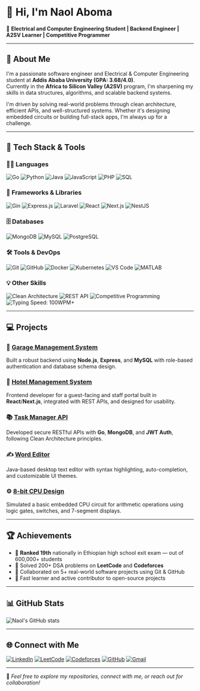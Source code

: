 # 👋 Hi, I'm Naol Aboma

🚀 **Electrical and Computer Engineering Student | Backend Engineer | A2SV Learner | Competitive Programmer**

---

## 🧠 About Me

I'm a passionate software engineer and Electrical & Computer Engineering student at **Addis Ababa University (GPA: 3.68/4.0)**.  
Currently in the **Africa to Silicon Valley (A2SV)** program, I'm sharpening my skills in data structures, algorithms, and scalable backend systems.

I'm driven by solving real-world problems through clean architecture, efficient APIs, and well-structured systems. Whether it's designing embedded circuits or building full-stack apps, I'm always up for a challenge.

---

## 🔧 Tech Stack & Tools

### 👨‍💻 Languages  
![Go](https://img.shields.io/badge/Go-00ADD8?style=for-the-badge&logo=go&logoColor=white)
![Python](https://img.shields.io/badge/Python-3776AB?style=for-the-badge&logo=python&logoColor=white)
![Java](https://img.shields.io/badge/Java-ED8B00?style=for-the-badge&logo=java&logoColor=white)
![JavaScript](https://img.shields.io/badge/JavaScript-F7DF1E?style=for-the-badge&logo=javascript&logoColor=black)
![PHP](https://img.shields.io/badge/PHP-777BB4?style=for-the-badge&logo=php&logoColor=white)
![SQL](https://img.shields.io/badge/SQL-4479A1?style=for-the-badge&logo=sqlite&logoColor=white)

### 🧩 Frameworks & Libraries  
![Gin](https://img.shields.io/badge/Gin-Golang-00ADD8?style=for-the-badge&logo=go&logoColor=white)
![Express.js](https://img.shields.io/badge/Express.js-000000?style=for-the-badge&logo=express&logoColor=white)
![Laravel](https://img.shields.io/badge/Laravel-E74430?style=for-the-badge&logo=laravel&logoColor=white)
![React](https://img.shields.io/badge/React-20232A?style=for-the-badge&logo=react&logoColor=61DAFB)
![Next.js](https://img.shields.io/badge/Next.js-000000?style=for-the-badge&logo=next.js&logoColor=white)
![NestJS](https://img.shields.io/badge/NestJS-E0234E?style=for-the-badge&logo=nestjs&logoColor=white)

### 🗄️ Databases  
![MongoDB](https://img.shields.io/badge/MongoDB-4EA94B?style=for-the-badge&logo=mongodb&logoColor=white)
![MySQL](https://img.shields.io/badge/MySQL-005C84?style=for-the-badge&logo=mysql&logoColor=white)
![PostgreSQL](https://img.shields.io/badge/PostgreSQL-336791?style=for-the-badge&logo=postgresql&logoColor=white)

### 🛠️ Tools & DevOps  
![Git](https://img.shields.io/badge/Git-F05032?style=for-the-badge&logo=git&logoColor=white)
![GitHub](https://img.shields.io/badge/GitHub-181717?style=for-the-badge&logo=github&logoColor=white)
![Docker](https://img.shields.io/badge/Docker-2496ED?style=for-the-badge&logo=docker&logoColor=white)
![Kubernetes](https://img.shields.io/badge/Kubernetes-326CE5?style=for-the-badge&logo=kubernetes&logoColor=white)
![VS Code](https://img.shields.io/badge/VSCode-007ACC?style=for-the-badge&logo=visual-studio-code&logoColor=white)
![MATLAB](https://img.shields.io/badge/MATLAB-orange?style=for-the-badge&logo=mathworks&logoColor=white)

### 💡 Other Skills  
![Clean Architecture](https://img.shields.io/badge/Clean--Architecture-blueviolet?style=for-the-badge)
![REST API](https://img.shields.io/badge/REST--API-FF6C37?style=for-the-badge)
![Competitive Programming](https://img.shields.io/badge/Competitive--Programming-9C27B0?style=for-the-badge)
![Typing Speed: 100WPM+](https://img.shields.io/badge/Typing_100+_WPM-1f2937?style=for-the-badge&logo=windows-terminal&logoColor=white)

---

## 💻 Projects

### 🚗 [Garage Management System](https://github.com/naolaboma/Garage-Management-System)
Built a robust backend using **Node.js**, **Express**, and **MySQL** with role-based authentication and database schema design.

### 🏨 [Hotel Management System](https://github.com/Hotel-Translyvania/Hotel-Management-System)
Frontend developer for a guest-facing and staff portal built in **React**/**Next.js**, integrated with REST APIs, and designed for usability.

### 📚 [Task Manager API](https://github.com/naolaboma/Go-Learnig-Path-Tasks)
Developed secure RESTful APIs with **Go**, **MongoDB**, and **JWT Auth**, following Clean Architecture principles.

### ✍️ [Word Editor](https://github.com/naolaboma/wordeditor)
Java-based desktop text editor with syntax highlighting, auto-completion, and customizable UI themes.

### ⚙️ [8-bit CPU Design](https://github.com/naolaboma/CPU)
Simulated a basic embedded CPU circuit for arithmetic operations using logic gates, switches, and 7-segment displays.

---

## 🏆 Achievements

- 🥇 **Ranked 19th** nationally in Ethiopian high school exit exam — out of 600,000+ students
- 🧠 Solved 200+ DSA problems on **LeetCode** and **Codeforces**
- 🤝 Collaborated on 5+ real-world software projects using Git & GitHub
- 🎯 Fast learner and active contributor to open-source projects

---

## 📊 GitHub Stats

![Naol's GitHub stats](https://github-readme-stats.vercel.app/api?username=naolaboma&show_icons=true&theme=radical)

---

## 🌐 Connect with Me

[![LinkedIn](https://img.shields.io/badge/LinkedIn-blue?logo=linkedin&style=for-the-badge)](https://www.linkedin.com/in/naolaboma/)
[![LeetCode](https://img.shields.io/badge/LeetCode-FFA116?style=for-the-badge&logo=leetcode&logoColor=black)](https://leetcode.com/u/Naolae/)
[![Codeforces](https://img.shields.io/badge/Codeforces-1F8ACB?style=for-the-badge&logo=codeforces&logoColor=white)](https://codeforces.com/profile/Naole)
[![GitHub](https://img.shields.io/badge/GitHub-100000?logo=github&style=for-the-badge&logoColor=white)](https://github.com/naolaboma)
[![Gmail](https://img.shields.io/badge/Email-D14836?style=for-the-badge&logo=gmail&logoColor=white)](mailto:naolaboma@gmail.com)

---

🧩 *Feel free to explore my repositories, connect with me, or reach out for collaboration!*
